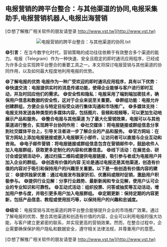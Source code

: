 ## **电报营销的跨平台整合：与其他渠道的协同,电报采集助手,电报营销机器人,电报出海营销**

[😍想了解推广相关软件的朋友请登录 http://www.vst.tw](http://www.vst.tw)

 <center><img src="https://vst.tw/MP4/tuiguang/png/2.png" alt="电报营销的跨平台整合：与其他渠道的协同.txt"></center>

**😄引言：**
在当今数字化时代，营销策略的成功往往依赖于有效整合多个渠道的能力。电报（Telegram）作为一种快速、安全且稳定的即时通讯应用程序，已经成为许多企业实现跨平台整合的重要工具之一。本文将探讨电报营销与其他渠道的协同作用，以及如何最大程度地利用电报的优势。

**😄了解电报的优势 电报作为一种广受欢迎的即时通讯应用程序，具有以下优势：**
**😄快速交流：电报提供实时的消息传递功能，使得企业能够与客户进行即时互动，并及时回应他们的需求。**
**😄安全性和隐私：电报采用了端到端加密技术，确保用户信息和数据的安全性，这对于企业来说至关重要。**
**😄群组功能：电报允许创建群组，方便企业与特定目标受众进行集体沟通和市场推广。**
**😄多媒体支持：电报支持发送各种类型的多媒体内容，包括图片、音频和视频等，可以更加生动地展示产品和服务。**
**😄整合电报与其他渠道 为了最大化营销效果，电报可以与其他渠道进行整合，实现跨平台协同作用：**
**😄社交媒体：将电报链接或群组信息分享到社交媒体平台上，引导关注者进一步了解企业的产品和服务。**
**😄官方网站：在官方网站上添加电报链接或嵌入电报聊天小部件，让访问者可以直接与企业互动和咨询。**
**😄电子邮件营销：将电报链接或群组信息包含在营销邮件中，鼓励收件人加入电报群组，获取更多定制化的内容和优惠信息。**
**😄线下活动：在展览会、研讨会或促销活动中，通过扫描二维码或提供电报链接，吸引参与者成为电报用户并加入企业的群组。**
**😄创造有价值的内容 无论是通过电报还是其他渠道，创造有价值的内容对于吸引和保持用户的兴趣至关重要。以下是一些创造有价值内容的建议：**
**😄提供独家优惠：通过电报发布独家折扣、优惠码或限时促销，激励用户积极参与。**
**😄提供行业见解：分享行业趋势、最新新闻和专业见解，使用户认可企业的专业知识和可靠性。**
**😄互动式活动：组织投票、问答或抽奖等互动活动，增加用户参与度，并吸引更多用户加入电报群组。**
**😄定期更新：保持定期的内容更新，包括产品信息、教程或使用技巧等，以保持用户的兴趣和忠诚度。**

**😄结论：**
电报营销与其他渠道的跨平台整合能够提升企业的市场推广效果。通过了解电报的优势、整合其他渠道和创造有价值的内容，企业可以利用电报的强大功能，与客户建立更紧密的联系，并实现更高的营销效果。然而，在整合过程中，企业需要确保保护用户隐私和数据安全，遵守相关法律法规，并尊重用户的意愿。

[😍想了解推广相关软件的朋友请登录 http://www.vst.tw](http://www.vst.tw)



